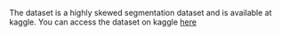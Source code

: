 The dataset is a highly skewed segmentation dataset and is available at kaggle. You can access the dataset on kaggle [here](https://www.kaggle.com/datasets/joenybui/supertux-segmentation-trainval)
